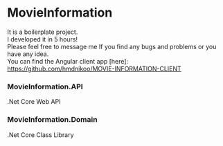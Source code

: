# MovieInformation 
It is a boilerplate project.   
I developed it in 5 hours!   
Please feel free to message me If you find any bugs and problems or you have any idea.   
You can find the Angular client app [here]: https://github.com/hmdnikoo/MOVIE-INFORMATION-CLIENT   

### MovieInformation.API   
.Net Core Web API
### MovieInformation.Domain
.Net Core Class Library
